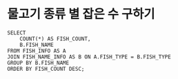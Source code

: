 # 물고기 종류 별 잡은 수 구하기

```mysql
SELECT
    COUNT(*) AS FISH_COUNT,
    B.FISH_NAME
FROM FISH_INFO AS A
JOIN FISH_NAME_INFO AS B ON A.FISH_TYPE = B.FISH_TYPE
GROUP BY B.FISH_NAME
ORDER BY FISH_COUNT DESC;
```

